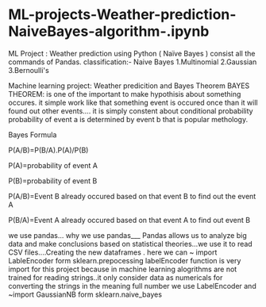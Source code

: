 # ML-projects-Weather-prediction-NaiveBayes-algorithm-.ipynb
ML Project : Weather prediction using Python ( Naïve Bayes ) consist all the commands of Pandas.
classification:-
Naive Bayes
1.Multinomial
2.Gaussian
3.Bernoulli's

Machine learning project: Weather predicition and Bayes Theorem
BAYES THEOREM: is one of the important to make hypothisis about something occures.
it simple work like that something event is occured once than it will found out other events....
it is simply constent about conditional probability
probability of event a is determined by event b that is popular methology.

Bayes Formula

P(A/B)=P(B/A).P(A)/P(B)

P(A)=probability of event A

P(B)=probability of event B

P(A/B)=Event B already occured based on that event B to find out the event A

P(B/A)=Event A already occured based on that event A to find out event B

we use pandas...
why we use pandas___ Pandas allows us to analyze big data and make conclusions based on statistical theories...we use it to read CSV files....Creating the new dataframes .
here we can 
~ import LableEncoder  form sklearn.prepocessing
labelEncoder function is very import for this project because in machine learning alogrithms are not trained for reading strings..it only consider data as numericals  for converting the strings in the meaning full number we use LabelEncoder
and
~import GaussianNB form sklearn.naive_bayes
